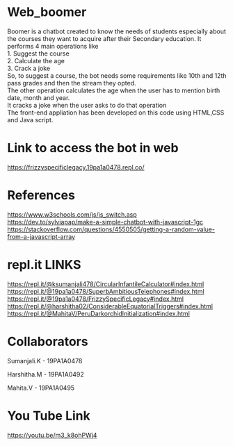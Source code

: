 # Web_boomer

Boomer is a chatbot created to know the needs of students especially about the courses they want to acquire after their Secondary education. It performs 4 main operations like    
	1. Suggest the course    
    	2. Calculate the age     
    	3. Crack a joke     
So, to suggest a course, the bot needs some requirements like 10th and 12th pass grades and then the stream they opted.   
The other operation calculates the age when the user has to mention birth date, month and year.  
It cracks a joke when the user asks to do that operation  
The front-end appliation has been developed on this code using HTML,CSS and Java script.

# Link to access the bot in web
https://frizzyspecificlegacy.19pa1a0478.repl.co/   


# References

https://www.w3schools.com/js/js_switch.asp   
https://dev.to/sylviapap/make-a-simple-chatbot-with-javascript-1gc   
https://stackoverflow.com/questions/4550505/getting-a-random-value-from-a-javascript-array    

# repl.it LINKS

https://repl.it/@ksumanjali478/CircularInfantileCalculator#index.html    
https://repl.it/@19pa1a0478/SuperbAmbitiousTelephones#index.html    
https://repl.it/@19pa1a0478/FrizzySpecificLegacy#index.html     
https://repl.it/@harshitha02/ConsiderableEquatorialTriggers#index.html       
https://repl.it/@MahitaV/PeruDarkorchidInitialization#index.html    


# Collaborators

Sumanjali.K - 19PA1A0478

Harshitha.M - 19PA1A0492

Mahita.V    - 19PA1A0495



# You Tube Link

https://youtu.be/m3_k8ohPWj4



